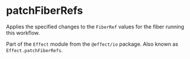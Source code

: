# patchFiberRefs

Applies the specified changes to the `FiberRef` values for the fiber
running this workflow.

Part of the `Effect` module from the `@effect/io` package. Also known as `Effect.patchFiberRefs`.
